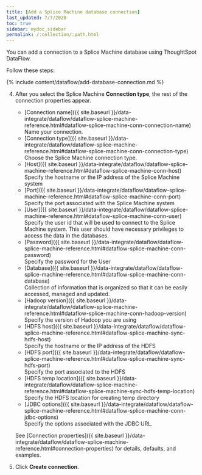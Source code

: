 ```yaml
---
title: [Add a Splice Machine database connection]
last_updated: 7/7/2020
toc: true
sidebar: mydoc_sidebar
permalink: /:collection/:path.html
---
```

You can add a connection to a Splice Machine database using ThoughtSpot DataFlow.

Follow these steps:

{% include content/dataflow/add-database-connection.md %}

4. After you select the Splice Machine **Connection type**, the rest of the connection properties appear.

    * [Connection name]({{ site.baseurl }}/data-integrate/dataflow/dataflow-splice-machine-reference.html#dataflow-splice-machine-conn-connection-name)<br/>Name your connection.
    * [Connection type]({{ site.baseurl }}/data-integrate/dataflow/dataflow-splice-machine-reference.html#dataflow-splice-machine-conn-connection-type)<br/>Choose the Splice Machine connection type.
    * [Host]({{ site.baseurl }}/data-integrate/dataflow/dataflow-splice-machine-reference.html#dataflow-splice-machine-conn-host)<br/>Specify the hostname or the IP address of the Splice Machine system
    * [Port]({{ site.baseurl }}/data-integrate/dataflow/dataflow-splice-machine-reference.html#dataflow-splice-machine-conn-port)<br/>Specify the port associated with the Splice Machine system
    * [User]({{ site.baseurl }}/data-integrate/dataflow/dataflow-splice-machine-reference.html#dataflow-splice-machine-conn-user)<br/>Specify the user id that will be used to connect to the Splice Machine system. This user should have necessary privileges to access the data in the databases.
    * [Password]({{ site.baseurl }}/data-integrate/dataflow/dataflow-splice-machine-reference.html#dataflow-splice-machine-conn-password)<br/>Specify the password for the User
    * [Database]({{ site.baseurl }}/data-integrate/dataflow/dataflow-splice-machine-reference.html#dataflow-splice-machine-conn-database)<br/>Collection of information that is organized so that it can be easily accessed, managed and updated.
    * [Hadoop version]({{ site.baseurl }}/data-integrate/dataflow/dataflow-splice-machine-reference.html#dataflow-splice-machine-conn-hadoop-version)<br/>Specify the version of Hadoop you are using
    * [HDFS host]({{ site.baseurl }}/data-integrate/dataflow/dataflow-splice-machine-reference.html#dataflow-splice-machine-sync-hdfs-host)<br/>Specify the hostname or the IP address of the HDFS
    * [HDFS port]({{ site.baseurl }}/data-integrate/dataflow/dataflow-splice-machine-reference.html#dataflow-splice-machine-sync-hdfs-port)<br/>Specify the port associated to the HDFS
    * [HDFS temp location]({{ site.baseurl }}/data-integrate/dataflow/dataflow-splice-machine-reference.html#dataflow-splice-machine-sync-hdfs-temp-location)<br/>Specify the HDFS location for creating temp directory
    * [JDBC options]({{ site.baseurl }}/data-integrate/dataflow/dataflow-splice-machine-reference.html#dataflow-splice-machine-conn-jdbc-options)<br/>Specify the options associated with the JDBC URL.

   See [Connection properties]({{ site.baseurl }}/data-integrate/dataflow/dataflow-splice-machine-reference.html#connection-properties) for details, defaults, and examples.

5. Click **Create connection**.   
